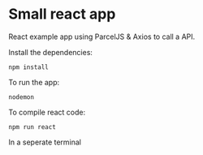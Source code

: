 # Small react app

React example app using ParcelJS & Axios to call a API.

Install the dependencies:

```
npm install
```

To run the app:

```
nodemon
```

To compile react code:

```
npm run react
```

In a seperate terminal